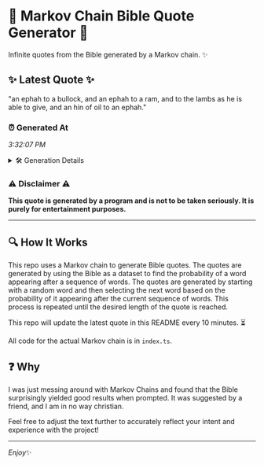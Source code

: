 # 📖 Markov Chain Bible Quote Generator 📖

Infinite quotes from the Bible generated by a Markov chain. ✨

## ✨ Latest Quote ✨
"an ephah to a bullock, and an ephah to a ram, and to the lambs as he is able to give, and an hin of oil to an ephah."

### ⏰ Generated At
*3:32:07 PM*

<details>
    <summary>🛠️ Generation Details</summary>
    <p>
        <strong>🌱 Seed:</strong> an<br>
        <strong>🔄 Iterations:</strong> 28<br>
        <strong>📜 Context History:</strong><br>[ an ]: ephah<br>[ an, ephah ]: to<br>[ an, ephah, to ]: a<br>[ an, ephah, to, a ]: bullock,<br>[ an, ephah, to, a, bullock, ]: and<br>[ an, ephah, to, a, bullock,, and ]: an<br>[ ephah, to, a, bullock,, and, an ]: ephah<br>[ to, a, bullock,, and, an, ephah ]: to<br>[ a, bullock,, and, an, ephah, to ]: a<br>[ bullock,, and, an, ephah, to, a ]: ram,<br>[ and, an, ephah, to, a, ram, ]: and<br>[ an, ephah, to, a, ram,, and ]: to<br>[ ephah, to, a, ram,, and, to ]: the<br>[ to, a, ram,, and, to, the ]: lambs<br>[ a, ram,, and, to, the, lambs ]: as<br>[ ram,, and, to, the, lambs, as ]: he<br>[ and, to, the, lambs, as, he ]: is<br>[ to, the, lambs, as, he, is ]: able<br>[ the, lambs, as, he, is, able ]: to<br>[ lambs, as, he, is, able, to ]: give,<br>[ as, he, is, able, to, give, ]: and<br>[ he, is, able, to, give,, and ]: an<br>[ is, able, to, give,, and, an ]: hin<br>[ able, to, give,, and, an, hin ]: of<br>[ to, give,, and, an, hin, of ]: oil<br>[ give,, and, an, hin, of, oil ]: to<br>[ and, an, hin, of, oil, to ]: an<br>[ an, hin, of, oil, to, an ]: ephah.<br>
    </p>
</details>

### ⚠️ Disclaimer ⚠️
**This quote is generated by a program and is not to be taken seriously. It is purely for entertainment purposes.**

---

## 🔍 How It Works

This repo uses a Markov chain to generate Bible quotes. The quotes are generated by using the Bible as a dataset to find the probability of a word appearing after a sequence of words. The quotes are generated by starting with a random word and then selecting the next word based on the probability of it appearing after the current sequence of words. This process is repeated until the desired length of the quote is reached.

This repo will update the latest quote in this README every 10 minutes. ⏳

All code for the actual Markov chain is in `index.ts`.

## ❓ Why

I was just messing around with Markov Chains and found that the Bible surprisingly yielded good results when prompted. 
It was suggested by a friend, and I am in no way christian.

Feel free to adjust the text further to accurately reflect your intent and experience with the project!

---

*Enjoy*✨
